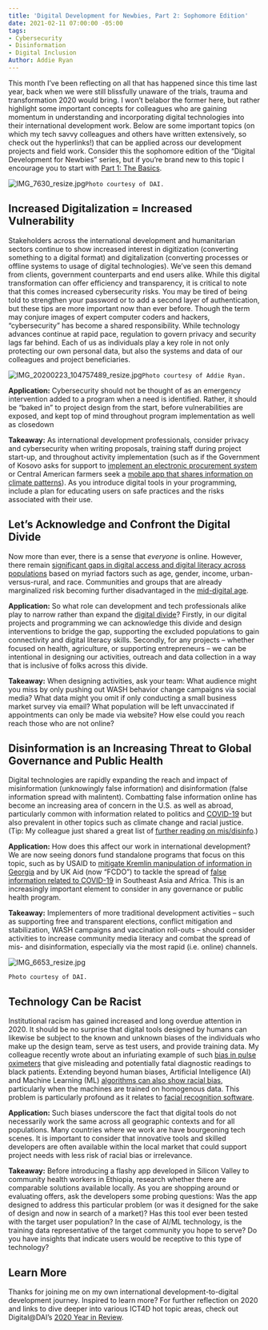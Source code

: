 ```yaml
---
title: 'Digital Development for Newbies, Part 2: Sophomore Edition'
date: 2021-02-11 07:00:00 -05:00
tags:
- Cybersecurity
- Disinformation
- Digital Inclusion
Author: Addie Ryan
---
```


This month I’ve been reflecting on all that has happened since this time last year, back when we were still blissfully unaware of the trials, trauma and transformation 2020 would bring. I won’t belabor the former here, but rather highlight some important concepts for colleagues who are gaining momentum in understanding and incorporating digital technologies into their international development work. Below are some important topics (on which my tech savvy colleagues and others have written extensively, so check out the hyperlinks!) that can be applied across our development projects and field work. Consider this the sophomore edition of the “Digital Development for Newbies” series, but if you’re brand new to this topic I encourage you to start with [Part 1: The Basics](https://dai-global-digital.com/digital-development-for-newbies-part-1-the-basics.html).

![IMG_7630_resize.jpg](/uploads/IMG_7630_resize.jpg)`Photo courtesy of DAI.`

<!--more-->

## Increased Digitalization = Increased Vulnerability

Stakeholders across the international development and humanitarian sectors continue to show increased interest in digitization (converting something to a digital format) and digitalization (converting processes or offline systems to usage of digital technologies). We’ve seen this demand from clients, government counterparts and end users alike. While this digital transformation can offer efficiency and transparency, it is critical to note that this comes increased cybersecurity risks. You may be tired of being told to strengthen your password or to add a second layer of authentication, but these tips are more important now than ever before. Though the term may conjure images of expert computer coders and hackers, “cybersecurity” has become a shared responsibility. While technology advances continue at rapid pace, regulation to govern privacy and security lags far behind. Each of us as individuals play a key role in not only protecting our own personal data, but also the systems and data of our colleagues and project beneficiaries.

![IMG_20200223_104757489_resize.jpg](/uploads/IMG_20200223_104757489_resize.jpg)`Photo courtesy of Addie Ryan.`

**Application:** Cybersecurity should not be thought of as an emergency intervention added to a program when a need is identified. Rather, it should be “baked in” to project design from the start, before vulnerabilities are exposed, and kept top of mind throughout program implementation as well as closedown

**Takeaway:** As international development professionals, consider privacy and cybersecurity when writing proposals, training staff during project start-up, and throughout activity implementation (such as if the Government of Kosovo asks for support to [implement an electronic procurement system](https://www.dai.com/our-work/projects/kosovo-transparent-effective-and-accountable-municipalities-team) or Central American farmers seek a [mobile app that shares information on climate patterns](https://assetify-dai.com/pdfs/digital-coffee-cloud-eng.pdf)). As you introduce digital tools in your programming, include a plan for educating users on safe practices and the risks associated with their use.

## Let’s Acknowledge and Confront the Digital Divide

Now more than ever, there is a sense that *everyone* is online. However, there remain [significant gaps in digital access and digital literacy across populations](https://www.governing.com/now/Its-2020-Why-Is-the-Digital-Divide-Still-with-Us.html) based on myriad factors such as age, gender, income, urban-versus-rural, and race. Communities and groups that are already marginalized risk becoming further disadvantaged in the [mid-digital age](https://techcrunch.com/2016/06/23/the-three-ages-of-digital/). 

**Application:** So what role can development and tech professionals alike play to narrow rather than expand the [digital divide](https://dai-global-digital.com/covid-19-the-importance-of-understanding-digital-divides-during-the-pandemic-response.html)? Firstly, in our digital projects and programming we can acknowledge this divide and design interventions to bridge the gap, supporting the excluded populations to gain connectivity and digital literacy skills. Secondly, for any projects – whether focused on health, agriculture, or supporting entrepreneurs – we can be intentional in designing our activities, outreach and data collection in a way that is inclusive of folks across this divide.

**Takeaway:** When designing activities, ask your team: What audience might you miss by only pushing out WASH behavior change campaigns via social media? What data might you omit if only conducting a small business market survey via email? What population will be left unvaccinated if  appointments can only be made via website? How else could you reach reach those who are not online?

## Disinformation is an Increasing Threat to Global Governance and Public Health

Digital technologies are rapidly expanding the reach and impact of misinformation (unknowingly false information) and disinformation (false information spread with malintent). Combatting false information online has become an increasing area of concern in the U.S. as well as abroad, particularly common with information related to politics and [COVID-19](https://blog.twitter.com/en_us/topics/company/2020/covid19-vaccine.html) but also prevalent in other topics such as climate change and racial justice. (Tip: My colleague just shared a great list of [further reading on mis/disinfo](https://dai-global-digital.com/what-is-cda-reading-about-misinformation-and-disinformation.html).)

**Application:** How does this affect our work in international development? We are now seeing donors fund standalone programs that focus on this topic, such as by USAID to [mitigate Kremlin manipulation of information in Georgia](https://www.usaid.gov/news-information/press-releases/oct-8-2020-usaid-launches-innovative-program-counter-disinformation-georgia) and by UK Aid (now “FCDO”) to tackle the spread of [false information related to COVID-19](https://www.gov.uk/government/news/uk-aid-to-tackle-global-spread-of-coronavirus-fake-news) in Southeast Asia and Africa. This is an increasingly important element to consider in any governance or public health program.

**Takeaway:** Implementers of more traditional development activities – such as supporting free and transparent elections, conflict mitigation and stabilization, WASH campaigns and vaccination roll-outs – should consider activities to increase community media literacy and combat the spread of mis- and disinformation, especially via the most rapid (i.e. online) channels.

![IMG_6653_resize.jpg](/uploads/IMG_6653_resize.jpg)

`Photo courtesy of DAI.`

## Technology Can be Racist

Institutional racism has gained increased and long overdue attention in 2020. It should be no surprise that digital tools designed by humans can likewise be subject to the known and unknown biases of the individuals who make up the design team, serve as test users, and provide training data. My colleague recently wrote about an infuriating example of such [bias in pulse oximeters](https://dai-global-digital.com/racist-hardware-and-what-to-do-about-it.html) that give misleading and potentially fatal diagnostic readings to black patients. Extending beyond human biases, Artificial Intelligence (AI) and Machine Learning (ML) [algorithms can also show racial bias](https://dai-global-digital.com/algorithms-in-development.html?utm_source=related-box), particularly when the machines are trained on homogenous data. This problem is particularly profound as it relates to [facial recognition software](https://www.utdallas.edu/news/science-technology/racial-bias-facial-recognition-2020/). 

**Application:** Such biases underscore the fact that digital tools do not necessarily work the same across all geographic contexts and for all populations. Many countries where we work are have bourgeoning tech scenes. It is important to consider that innovative tools and skilled developers are often available within the local market that could support project needs with less risk of racial bias or irrelevance.

**Takeaway:** Before introducing a flashy app developed in Silicon Valley to community health workers in Ethiopia, research whether there are comparable solutions available locally. As you are shopping around or evaluating offers, ask the developers some probing questions: Was the app designed to address this particular problem (or was it designed for the sake of design and now in search of a market)? Has this tool ever been tested with the target user population? In the case of AI/ML technology, is the training data representative of the target community you hope to serve? Do you have insights that indicate users would be receptive to this type of technology?

## Learn More

Thanks for joining me on my own international development-to-digital development journey. Inspired to learn more? For further reflection on 2020 and links to dive deeper into various ICT4D hot topic areas, check out Digital@DAI’s [2020 Year in Review](https://dai-global-digital.com/digital-at-dai-2020-year-in-review.html).